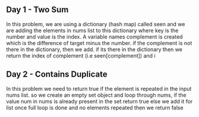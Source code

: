 ## Day 1 - Two Sum
In this problem, we are using a dictionary (hash map) called seen and we are adding the elements in nums list to this dictionary where key is the number and value is the index. A variable names complement is created which is the difference of target minus the number. if the complement is not there in the dictionary, then we add. if its there in the dictionary then we return the index of complement (i.e seen[complement]) and i

## Day 2 - Contains Duplicate
In this problem we need to return true if the element is repeated in the input nums list. so we create an empty set object and loop through nums, if the value num in nums is already present in the set return true else we add it for list once full loop is done and no elements repeated then we return false

